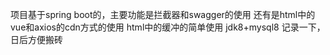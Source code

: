 项目基于spring boot的，主要功能是拦截器和swagger的使用
还有是html中的vue和axios的cdn方式的使用
html中的缓冲的简单使用
jdk8+mysql8
记录一下，日后方便搬砖
